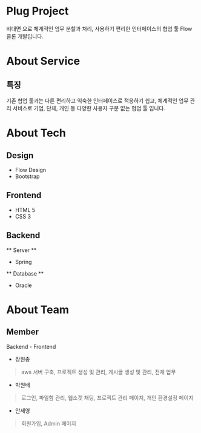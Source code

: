 # Plug Project
비대면 으로 체계적인 업무 분할과 처리,
사용하기 편리한 인터페이스의 협업 툴 Flow 클론 개발입니다.

# About Service
## 특징
기존 협업 툴과는 다른 편리하고 익숙한 인터페이스로 적응하기 쉽고,
체계적인 업무 관리 서비스로 기업, 단체, 개인 등 다양한 사용자 구분 없는 협업 툴 입니다.

# About Tech
## Design
- Flow Design
- Bootstrap

## Frontend
- HTML 5
- CSS 3

## Backend
** Server **
- Spring

** Database **
- Oracle

# About Team
## Member

Backend - Frontend
- 장원종
> aws 서버 구축, 프로젝트 생성 및 관리, 게시글 생성 및 관리, 전체 업무

- 박원배
> 로그인, 파일함 관리, 웹소켓 채팅, 프로젝트 관리 페이지, 개인 환경설정 페이지

- 안세영
> 회원가입, Admin 페이지
